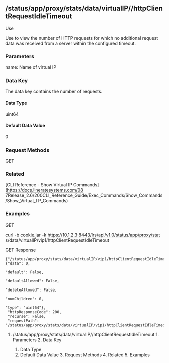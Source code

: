 ## /status/app/proxy/stats/data/virtualIP/<name>/httpClientRequestIdleTimeout

Use

Use to view the number of HTTP requests for which no additional request data
was received from a server within the configured timeout.

### Parameters

name: Name of virtual IP

### Data Key

The data key contains the number of requests.

#### Data Type

uint64

#### Default Data Value

0

### Request Methods

GET

### Related

[CLI Reference - Show Virtual IP Commands](https://docs.lineratesystems.com/08
7Release_2.6/200CLI_Reference_Guide/Exec_Commands/Show_Commands/Show_Virtual_I
P_Commands)

### Examples

GET

curl -b cookie.jar -k https://10.1.2.3:8443/lrs/api/v1.0/status/app/proxy/stat
s/data/virtualIP/vip1/httpClientRequestIdleTimeout

GET Response

    
    {"/status/app/proxy/stats/data/virtualIP/vip1/httpClientRequestIdleTimeout": {"data": 0,
                                                                                     "default": False,
                                                                                     "defaultAllowed": False,
                                                                                     "deleteAllowed": False,
                                                                                     "numChildren": 0,
                                                                                     "type": "uint64"},
     "httpResponseCode": 200,
     "recurse": False,
     "requestPath": "/status/app/proxy/stats/data/virtualIP/vip1/httpClientRequestIdleTimeout"}
    

  1. /status/app/proxy/stats/data/virtualIP/<name>/httpClientRequestIdleTimeout
    1. Parameters
    2. Data Key
      1. Data Type
      2. Default Data Value
    3. Request Methods
    4. Related
    5. Examples

